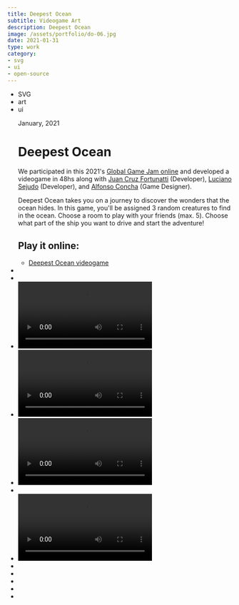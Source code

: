 ```yaml
---
title: Deepest Ocean
subtitle: Videogame Art
description: Deepest Ocean
image: /assets/portfolio/do-06.jpg
date: 2021-01-31
type: work
category: 
- svg
- ui
- open-source
---
```


<ul class="tags">
    <li>SVG</li>
    <li>art</li>
    <li>ui</li>
</ul>
<ul class="gallery masonry">
    <div class="content">
        <p class="content-date">January, 2021</p>
        <h1>Deepest Ocean</h1>
        <p>We participated in this 2021's <a target="_blank" rel="noreferrer" href="https://globalgamejam.org/2021/games/deepest-ocean-6">Global Game Jam online</a> and developed a videogame in 48hs along with <a target="_blank" rel="noreferrer" href="https://twitter.com/jcfortunatti">Juan Cruz Fortunatti</a> (Developer), <a target="_blank" rel="noreferrer" href="https://twitter.com/luucho_s">Luciano Sejudo</a>  (Developer), and <a target="_blank" rel="noreferrer" href="https://twitter.com/sikolio">Alfonso Concha</a> (Game Designer).</p>
        <p>Deepest Ocean takes you on a journey to discover the wonders that the ocean hides. In this game, you'll be assigned 3 random creatures to find in the ocean. Choose a room to play with your friends (max. 5). Choose what part of the ship you want to drive and start the adventure!</p>
        <h2>Play it online:</h2>
        <ul class="music-list">
            <li><a target="_blank" rel="noreferrer" href="http://deepestocean.tk/" class="heart">Deepest Ocean videogame</a></li>
        </ul>
    </div>
    <li><img src="/work/do-10.jpg" alt=""></li>
    <li><img src="/work/do-03.jpg" alt=""></li>
    <li><video controls><source src="/work/do-12.mp4" type="video/mp4"></video></li>
    <li><video controls><source src="/work/do-13.mp4" type="video/mp4"></video></li>
    <li><video controls><source src="/work/do-14.mp4" type="video/mp4"></video></li>    
    <li><img src="/work/do-11.jpg" alt=""></li>
    <li><video controls><source src="/work/do-05.mp4" type="video/mp4"><p>Your browser doesn't support HTML5 video. Here is a <a href="https://www.youtube.com/watch?v=tga0DzSCKt0&ab_channel=MarianaBeldi">link to the video</a> instead.</p></video></li>
    <li><img src="/work/do-02.jpg" alt=""></li>
    <li><img src="/work/do-01.jpg" alt=""></li>
    <li><img src="/work/do-06.jpg" alt=""></li>
    <li><img src="/work/do-09.jpg" alt=""></li>
    <li><img src="/work/do-07.png" alt=""></li>
</ul>

<!-- 

---
title: Spiritualized Calendar
subtitle: Music Calendar
description: Spiritualized Calendar
image: /work/th-calendar.jpg
date: 02 Dec 2015
category: 
- illustration
- graphic design
- art direction
---

<ul class="tags">
    <li>art direction</li>
    <li>illustration</li>
    <li>graphic design</li>
</ul>
<ul class="gallery masonry">
    <div class="content">
        <p class="content-date">December, 2015</p>
        <h1>Spiritualized Calendar</h1>
        <p>A tribute to Spiritualized album 'Ladies and gentlemen we are floating in space' I made ​​a calendar illustrating briefly each one of the 12 songs on CD format.</p>
        <h2>Print yours:</h2>
        <ul class="music-list">
            <li><a target="_blank" rel="noreferrer" href="https://holabelda.com/portfoliofolio/2020/04/03/spiritualized-calendar-for-print/" class="heart">Free download</a></li>
        </ul>
    </div>
    <li><img src="/work/th-calendar.jpg"></li>
    <li><img src="/work/calendar-02.jpg"></li>
    <li><img src="/work/calendar-03.jpg"></li>
    <li><img src="/work/calendar-04.jpg"></li>
    <li><img src="/work/calendar-05.jpg"></li>
    <li><img src="/work/calendar-06.jpg"></li>
    <li><img src="/work/calendar-07.jpg"></li>
    <li><img src="/work/calendar-08.jpg"></li>
    <li><img src="/work/calendar-09.jpg"></li>
    <li><img src="/work/calendar-10.jpg"></li>
    <li><img src="/work/calendar-11.jpg"></li>
    <li><img src="/work/calendar-12.jpg"></li>
    <li><img src="/work/calendar-13.jpg"></li>
    <li><img src="/work/calendar-14.jpg"></li>
</ul> -->